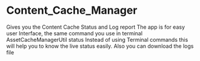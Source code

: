 # Content_Cache_Manager
Gives you the Content Cache Status and Log report The app is for easy user Interface, the same command you use in terminal AssetCacheManagerUtil status Instead of using Terminal commands this will help you to know the live status easily. Also you can download the logs file
